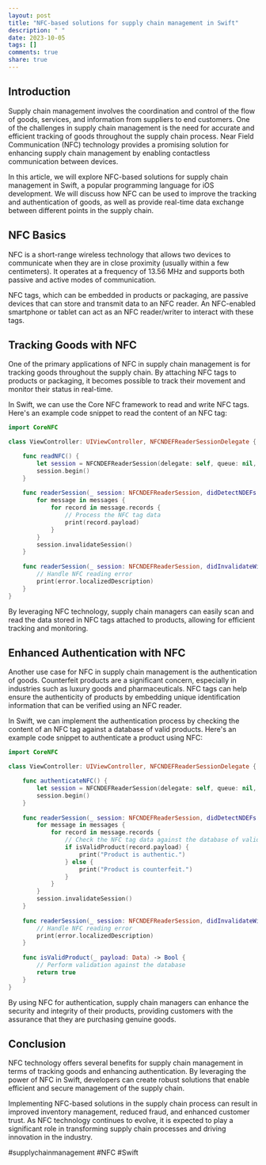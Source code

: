```yaml
---
layout: post
title: "NFC-based solutions for supply chain management in Swift"
description: " "
date: 2023-10-05
tags: []
comments: true
share: true
---
```


## Introduction

Supply chain management involves the coordination and control of the flow of goods, services, and information from suppliers to end customers. One of the challenges in supply chain management is the need for accurate and efficient tracking of goods throughout the supply chain process. Near Field Communication (NFC) technology provides a promising solution for enhancing supply chain management by enabling contactless communication between devices.

In this article, we will explore NFC-based solutions for supply chain management in Swift, a popular programming language for iOS development. We will discuss how NFC can be used to improve the tracking and authentication of goods, as well as provide real-time data exchange between different points in the supply chain.

## NFC Basics

NFC is a short-range wireless technology that allows two devices to communicate when they are in close proximity (usually within a few centimeters). It operates at a frequency of 13.56 MHz and supports both passive and active modes of communication.

NFC tags, which can be embedded in products or packaging, are passive devices that can store and transmit data to an NFC reader. An NFC-enabled smartphone or tablet can act as an NFC reader/writer to interact with these tags.

## Tracking Goods with NFC

One of the primary applications of NFC in supply chain management is for tracking goods throughout the supply chain. By attaching NFC tags to products or packaging, it becomes possible to track their movement and monitor their status in real-time.

In Swift, we can use the Core NFC framework to read and write NFC tags. Here's an example code snippet to read the content of an NFC tag:

```swift
import CoreNFC

class ViewController: UIViewController, NFCNDEFReaderSessionDelegate {

    func readNFC() {
        let session = NFCNDEFReaderSession(delegate: self, queue: nil, invalidateAfterFirstRead: false)
        session.begin()
    }
    
    func readerSession(_ session: NFCNDEFReaderSession, didDetectNDEFs messages: [NFCNDEFMessage]) {
        for message in messages {
            for record in message.records {
                // Process the NFC tag data
                print(record.payload)
            }
        }
        session.invalidateSession()
    }
    
    func readerSession(_ session: NFCNDEFReaderSession, didInvalidateWithError error: Error) {
        // Handle NFC reading error
        print(error.localizedDescription)
    }
}
```

By leveraging NFC technology, supply chain managers can easily scan and read the data stored in NFC tags attached to products, allowing for efficient tracking and monitoring.

## Enhanced Authentication with NFC

Another use case for NFC in supply chain management is the authentication of goods. Counterfeit products are a significant concern, especially in industries such as luxury goods and pharmaceuticals. NFC tags can help ensure the authenticity of products by embedding unique identification information that can be verified using an NFC reader.

In Swift, we can implement the authentication process by checking the content of an NFC tag against a database of valid products. Here's an example code snippet to authenticate a product using NFC:

```swift
import CoreNFC

class ViewController: UIViewController, NFCNDEFReaderSessionDelegate {

    func authenticateNFC() {
        let session = NFCNDEFReaderSession(delegate: self, queue: nil, invalidateAfterFirstRead: false)
        session.begin()
    }
    
    func readerSession(_ session: NFCNDEFReaderSession, didDetectNDEFs messages: [NFCNDEFMessage]) {
        for message in messages {
            for record in message.records {
                // Check the NFC tag data against the database of valid products
                if isValidProduct(record.payload) {
                    print("Product is authentic.")
                } else {
                    print("Product is counterfeit.")
                }
            }
        }
        session.invalidateSession()
    }
    
    func readerSession(_ session: NFCNDEFReaderSession, didInvalidateWithError error: Error) {
        // Handle NFC reading error
        print(error.localizedDescription)
    }
    
    func isValidProduct(_ payload: Data) -> Bool {
        // Perform validation against the database
        return true
    }
}
```

By using NFC for authentication, supply chain managers can enhance the security and integrity of their products, providing customers with the assurance that they are purchasing genuine goods.

## Conclusion

NFC technology offers several benefits for supply chain management in terms of tracking goods and enhancing authentication. By leveraging the power of NFC in Swift, developers can create robust solutions that enable efficient and secure management of the supply chain.

Implementing NFC-based solutions in the supply chain process can result in improved inventory management, reduced fraud, and enhanced customer trust. As NFC technology continues to evolve, it is expected to play a significant role in transforming supply chain processes and driving innovation in the industry.

#supplychainmanagement #NFC #Swift